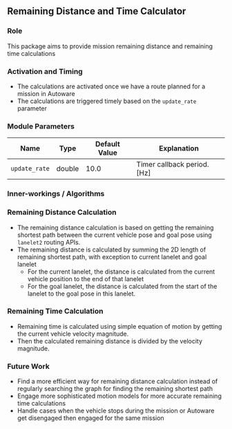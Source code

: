 ## Remaining Distance and Time Calculator

### Role

This package aims to provide mission remaining distance and remaining time calculations

### Activation and Timing

- The calculations are activated once we have a route planned for a mission in Autoware
- The calculations are triggered timely based on the `update_rate` parameter

### Module Parameters

| Name          | Type   | Default Value | Explanation                 |
| ------------- | ------ | ------------- | --------------------------- |
| `update_rate` | double | 10.0          | Timer callback period. [Hz] |

### Inner-workings / Algorithms

### Remaining Distance Calculation

- The remaining distance calculation is based on getting the remaining shortest path between the current vehicle pose and goal pose using `lanelet2` routing APIs.
- The remaining distance is calculated by summing the 2D length of remaining shortest path, with exception to current lanelet and goal lanelet
  - For the current lanelet, the distance is calculated from the current vehicle position to the end of that lanelet
  - For the goal lanelet, the distance is calculated from the start of the lanelet to the goal pose in this lanelet.

### Remaining Time Calculation

- Remaining time is calculated using simple equation of motion by getting the current vehicle velocity magnitude.
- Then the calculated remaining distance is divided by the velocity magnitude.

### Future Work

- Find a more efficient way for remaining distance calculation instead of regularly searching the graph for finding the remaining shortest path
- Engage more sophisticated motion models for more accurate remaining time calculations
- Handle cases when the vehicle stops during the mission or Autoware get disengaged then engaged for the same mission
